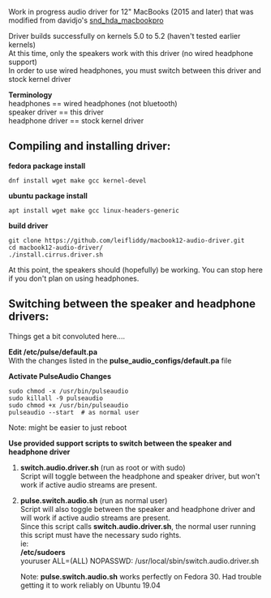 Work in progress audio driver for 12" MacBooks (2015 and later) that was modified from davidjo's [snd_hda_macbookpro](https://github.com/davidjo/snd_hda_macbookpro)

Driver builds successfully on kernels 5.0 to 5.2 (haven't tested earlier kernels)  
At this time, only the speakers work with this driver (no wired headphone support)  
In order to use wired headphones, you must switch between this driver and stock kernel driver  

**Terminology**   
headphones == wired headphones (not bluetooth)  
speaker driver == this driver   
headphone driver == stock kernel driver  


Compiling and installing driver:
-------------

**fedora package install**
```
dnf install wget make gcc kernel-devel
```
**ubuntu package install**  
```
apt install wget make gcc linux-headers-generic
```
**build driver**  
```
git clone https://github.com/leifliddy/macbook12-audio-driver.git  
cd macbook12-audio-driver/
./install.cirrus.driver.sh
```

At this point, the speakers should (hopefully) be working. You can stop here if you don't plan on using headphones.



Switching between the speaker and headphone drivers:
-----------
Things get a bit convoluted here....

**Edit /etc/pulse/default.pa**  
   With the changes listed in the **pulse_audio_configs/default.pa** file

**Activate PulseAudio Changes**  
```
sudo chmod -x /usr/bin/pulseaudio
sudo killall -9 pulseaudio
sudo chmod +x /usr/bin/pulseaudio
pulseaudio --start  # as normal user
```
Note: might be easier to just reboot  


**Use provided support scripts to switch between the speaker and headphone driver**  
1. **switch.audio.driver.sh** (run as root or with sudo)  
   Script will toggle between the headphone and speaker driver, but won't work if active audio streams are present.  


2. **pulse.switch.audio.sh** (run as normal user)  
   Script will also toggle between the speaker and headphone driver and will work if active audio streams are present.   
   Since this script calls **switch.audio.driver.sh**, the normal user running this script must have the necessary sudo rights.  
   ie:  
   **/etc/sudoers**   
   youruser ALL=(ALL) NOPASSWD: /usr/local/sbin/switch.audio.driver.sh 

   Note: **pulse.switch.audio.sh** works perfectly on Fedora 30. Had trouble getting it to work reliably on Ubuntu 19.04  
